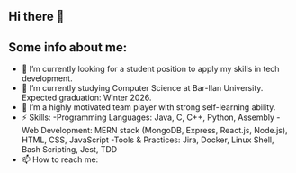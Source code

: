 ## Hi there 👋
## Some info about me:
- 🔭 I’m currently looking for a student position to apply my skills in tech development. 
- 🌱 I’m currently studying Computer Science at Bar-Ilan University. Expected graduation: Winter 2026.
- 👯 I’m a highly motivated team player with strong self-learning ability.
- ⚡ Skills:
  -Programming Languages: Java, C, C++, Python, Assembly
  -Web Development: MERN stack (MongoDB, Express, React.js, Node.js), HTML, CSS, JavaScript
  -Tools & Practices: Jira, Docker, Linux Shell, Bash Scripting, Jest, TDD 
- 📫 How to reach me:
  
  

<!--
**afra1297/afra1297** is a ✨ _special_ ✨ repository because its `README.md` (this file) appears on your GitHub profile.

Here are some ideas to get you started:

- 🔭 I’m currently working on ...
- 🌱 I’m currently learning ...
- 👯 I’m looking to collaborate on ...
- 🤔 I’m looking for help with ...
- 💬 Ask me about ...
- 📫 How to reach me: ...
- 😄 Pronouns: ...
- ⚡ Fun fact: ...
-->
